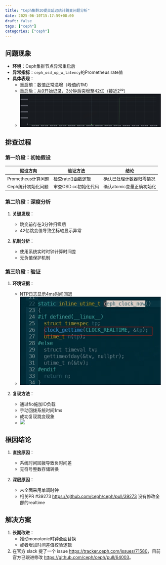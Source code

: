 ```yaml
---
title: "Ceph集群IO提交延迟统计跳变问题分析"
date: 2025-06-10T15:17:59+08:00
draft: false
tags: ["ceph"]
categories: ["ceph"]
---
```


## 问题现象
- **环境**：Ceph集群节点异常重启后
- **异常指标**：`ceph_osd_op_w_latency`的Prometheus rate值
- **具体表现**：
  - 重启前：数值正常递增（峰值约1M）
  - 重启后：从0开始记录，3分钟后突增至42亿（接近2³²）
  - ![1cbdc1281f3f34a96a1cf40b55d69e44.jpg|600](https://raw.githubusercontent.com/YLShiJustFly/picturebed/main/images/1cbdc1281f3f34a96a1cf40b55d69e44.jpg)

## 排查过程
### 第一阶段：初始假设
| 假设方向               | 验证方法               | 结论                     |
|-----------------------|-----------------------|--------------------------|
| Prometheus计算问题    | 检查rate()函数逻辑    | 确认已处理计数器归零情况 |
| Ceph统计初始化问题    | 审查OSD.cc初始化代码  | 确认atomic变量正确初始化 |

### 第二阶段：深度分析
1. **关键发现**：
   - 跳变前存在3分钟归零期
   - 42亿跳变值导致坐标轴显示异常

2. **机制分析**：
   - 使用系统实时时钟计算时间差
   - 无负值保护机制

### 第三阶段：验证
1. **环境证据**：
   - NTP日志显示4ms时间回退
   - ![image.png|600](https://raw.githubusercontent.com/YLShiJustFly/picturebed/main/images/20250608172327.png)

2. **复现方法**：
   - 通过fio施加IO负载
   - 手动回拨系统时间1ms
   - 成功复现跳变现象
   - ![](https://popofp.vipfp.ps.netease.com/file/684162b6d5dbab9ee1d1d45251JL0trO01)

## 根因结论
1. **直接原因**：
   - 系统时间回拨导致负时间差
   - 无符号整数存储转换

2. **深层原因**：
   - 未全面采用单调时钟
   - 相关PR #39273 <https://github.com/ceph/ceph/pull/39273> 没有修改全部的realtime

## 解决方案
1. **长期改进**：
   - 推动monotonic时钟全面替换
   - 或者增加时间差值校验逻辑
2. 在官方 slack 提了一个 issue <https://tracker.ceph.com/issues/71580>，目前官方已跟进修改 <https://github.com/ceph/ceph/pull/64003>。
